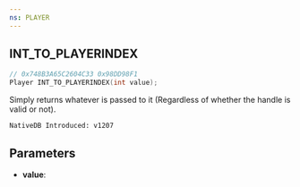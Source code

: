 ```yaml
---
ns: PLAYER
---
```

## INT_TO_PLAYERINDEX

```c
// 0x748B3A65C2604C33 0x98DD98F1
Player INT_TO_PLAYERINDEX(int value);
```

Simply returns whatever is passed to it (Regardless of whether the handle is valid or not).

```
NativeDB Introduced: v1207
```

## Parameters
* **value**:
